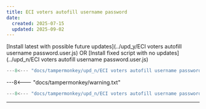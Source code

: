 ```yaml
---
title: ECI voters autofill username password
date:
  created: 2025-07-15
  updated: 2025-09-02
---
```


<!-- GENERATED FILE -->
[Install latest with possible future updates](../upd_y/ECI voters autofill username password.user.js)
OR
[Install fixed script with no updates](../upd_n/ECI voters autofill username password.user.js)
```js show_lines="1:10"
---8<--- "docs/tampermonkey/upd_n/ECI voters autofill username password.user.js::100"
```
<!-- more -->
---8<--- "docs/tampermonkey/warning.txt"
```js
---8<--- "docs/tampermonkey/upd_n/ECI voters autofill username password.user.js:1:"
```

------------

